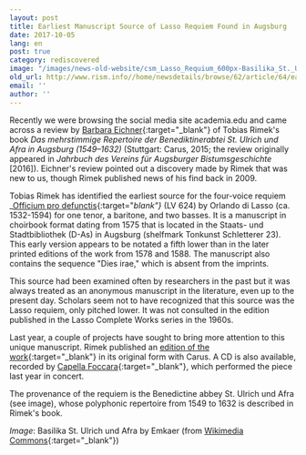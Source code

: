 ```yaml
---
layout: post
title: Earliest Manuscript Source of Lasso Requiem Found in Augsburg
date: 2017-10-05
lang: en
post: true
category: rediscovered
image: "/images/news-old-website/csm_Lasso_Requium_600px-Basilika_St._Ulrich_und_Afra_290bba65b4.jpg"
old_url: http://www.rism.info//home/newsdetails/browse/62/article/64/earliest-manuscript-source-of-lasso-requiem-found-in-augsburg.html
email: ''
author: ''
---
```



Recently we were browsing the social media site academia.edu and came across a review by [Barbara Eichner](https://www.academia.edu/31048158/Review_of_Tobias_Rimek_Das_mehrstimmige_Repertoire_der_Benediktinerabtei_St._Ulrich_und_Afra_in_Augsburg_1549-1632_Carus_Verlag_Stuttgart_2015){:target="_blank"} of Tobias Rimek's book _Das mehrstimmige Repertoire der Benediktinerabtei St. Ulrich und Afra in Augsburg (1549–1632)_ (Stuttgart: Carus, 2015; the review originally appeared in _Jahrbuch des Vereins für Augsburger Bistumsgeschichte_ [2016]). Eichner's review pointed out a discovery made by Rimek that was new to us, though Rimek published news of his find back in 2009.

Tobias Rimek has identified the earliest source for the four-voice requiem _[Officium pro defunctis](https://lasso-handschriften.badw.de/search?id=lasso700){:target="_blank"}_ (LV 624) by Orlando di Lasso (ca. 1532-1594) for one tenor, a baritone, and two basses. It is a manuscript in choirbook format dating from 1575 that is located in the Staats- und Stadtbibliothek (D-As) in Augsburg (shelfmark Tonkunst Schletterer 23). This early version appears to be notated a fifth lower than in the later printed editions of the work from 1578 and 1588. The manuscript also contains the sequence "Dies irae," which is absent from the imprints.

This source had been examined often by researchers in the past but it was always treated as an anonymous manuscript in the literature, even up to the present day. Scholars seem not to have recognized that this source was the Lasso requiem, only pitched lower. It was not consulted in the edition published in the Lasso Complete Works series in the 1960s.

Last year, a couple of projects have sought to bring more attention to this unique manuscript. Rimek published an [edition of the work](https://www.carus-verlag.com/chor/geistliche-chormusik/orlando-di-lasso-requiem.html?&force_sid=1v8ae5i8pd6klnqp2v08kcjog0){:target="_blank"} in its original form with Carus. A CD is also available, recorded by [Capella Foccara](https://www.perfect-noise.de/deutsch/cds/){:target="_blank"}, which performed the piece last year in concert.

The provenance of the requiem is the Benedictine abbey St. Ulrich und Afra (see image), whose polyphonic repertoire from 1549 to 1632 is described in Rimek's book.

_Image_: Basilika St. Ulrich und Afra by Emkaer (from [Wikimedia Commons](https://commons.wikimedia.org/wiki/File:Basilika_St._Ulrich_und_Afra.jpg){:target="_blank"})





<script type="text/javascript">var switchTo5x=true;</script><script type="text/javascript" src="http://w.sharethis.com/button/buttons.js"></script><script type="text/javascript">stLight.options({publisher: "9b601438-1ce1-49d8-bfd7-9cff5df54c17", doNotHash: false, doNotCopy: false, hashAddressBar: false});</script>